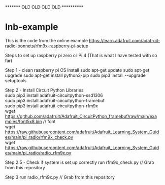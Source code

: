******* OLD OLD OLD OLD **********
# lnb-example
This is the code from the online example
https://learn.adafruit.com/adafruit-radio-bonnets/rfm9x-raspberry-pi-setup

Steps to set up raspberry pi zero or Pi 4 (That is what I have tested with so far)

Step 1 - clean raspberry pi OS install
sudo apt-get update
sudo apt-get upgrade
sudo apt-get install python3-pip
sudo pip3 install --upgrade setuptools

Step 2 - Install Circuit Python Libraries
<br>sudo pip3 install adafruit-circuitpython-ssd1306
<br>sudo pip3 install adafruit-circuitpython-framebuf
<br>sudo pip3 install adafruit-circuitpython-rfm9x
<br>wget https://github.com/adafruit/Adafruit_CircuitPython_framebuf/raw/main/examples/font5x8.bin // font
<br>wget https://raw.githubusercontent.com/adafruit/Adafruit_Learning_System_Guides/main/pi_radio/rfm9x_check.py
<br>wget https://raw.githubusercontent.com/adafruit/Adafruit_Learning_System_Guides/main/pi_radio/radio_rfm9x.py

Step 2.5 - Check if system is set up correctly
run rfm9x_check.py  // Grab from this repository

Step 3
run radio_rfm9x.py  // Grab from this repository
